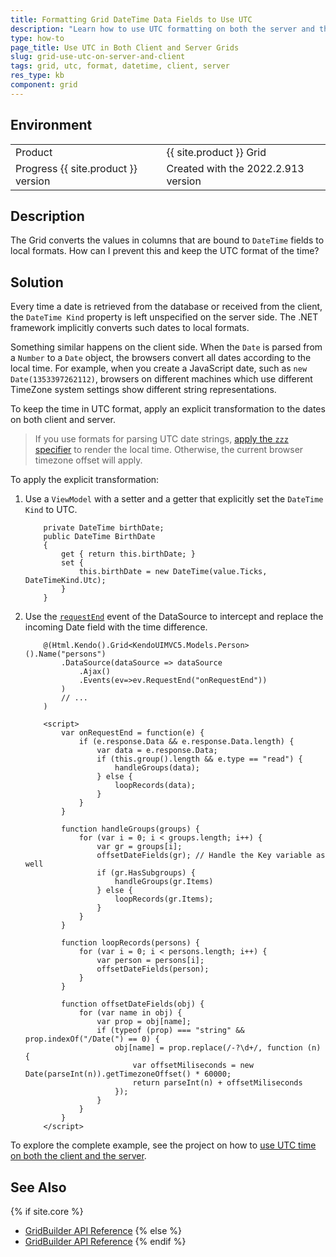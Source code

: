 ```yaml
---
title: Formatting Grid DateTime Data Fields to Use UTC    
description: "Learn how to use UTC formatting on both the server and the client for {{ site.product }} Grid DateTime data fields."
type: how-to
page_title: Use UTC in Both Client and Server Grids 
slug: grid-use-utc-on-server-and-client
tags: grid, utc, format, datetime, client, server
res_type: kb
component: grid
---
```


## Environment

<table>
 <tr>
  <td>Product</td>
  <td>{{ site.product }} Grid</td>
 </tr>
 <tr>
  <td>Progress {{ site.product }} version</td>
  <td>Created with the 2022.2.913 version</td>
 </tr>
</table>

## Description

The Grid converts the values in columns that are bound to `DateTime` fields to local formats. How can I prevent this and keep the UTC format of the time?  

## Solution

Every time a date is retrieved from the database or received from the client, the `DateTime Kind` property is left unspecified on the server side. The .NET framework implicitly converts such dates to local formats.

Something similar happens on the client side. When the `Date` is parsed from a `Number` to a `Date` object, the browsers convert all dates according to the local time. For example, when you create a JavaScript date, such as `new Date(1353397262112)`, browsers on different machines which use different TimeZone system settings show different string representations.

To keep the time in UTC format, apply an explicit transformation to the dates on both client and server.

> If you use formats for parsing UTC date strings, [apply the `zzz` specifier](https://docs.telerik.com/kendo-ui/framework/globalization/dateparsing#parse-utc-date-strings) to render the local time. Otherwise, the current browser timezone offset will apply.

To apply the explicit transformation:

1. Use a `ViewModel` with a setter and a getter that explicitly set the `DateTime Kind` to UTC.

    ```
        private DateTime birthDate;
        public DateTime BirthDate
        {
            get { return this.birthDate; }
            set {
                this.birthDate = new DateTime(value.Ticks, DateTimeKind.Utc);
            }
        }
    ```

2. Use the [`requestEnd`](https://docs.telerik.com/kendo-ui/api/javascript/data/datasource/events/requestend) event of the DataSource to intercept and replace the incoming Date field with the time difference.

    ```
        @(Html.Kendo().Grid<KendoUIMVC5.Models.Person>().Name("persons")
            .DataSource(dataSource => dataSource
                .Ajax()
                .Events(ev=>ev.RequestEnd("onRequestEnd"))
            )
            // ...
        )

        <script>
            var onRequestEnd = function(e) {
                if (e.response.Data && e.response.Data.length) {
                    var data = e.response.Data;
                    if (this.group().length && e.type == "read") {
                        handleGroups(data);
                    } else {
                        loopRecords(data);
                    }
                }
            }

            function handleGroups(groups) {
                for (var i = 0; i < groups.length; i++) {
                    var gr = groups[i];
                    offsetDateFields(gr); // Handle the Key variable as well
                    if (gr.HasSubgroups) {
                        handleGroups(gr.Items)
                    } else {
                        loopRecords(gr.Items);
                    }
                }
            }

            function loopRecords(persons) {
                for (var i = 0; i < persons.length; i++) {
                    var person = persons[i];
                    offsetDateFields(person);
                }
            }

            function offsetDateFields(obj) {
                for (var name in obj) {
                    var prop = obj[name];
                    if (typeof (prop) === "string" && prop.indexOf("/Date(") == 0) {
                        obj[name] = prop.replace(/-?\d+/, function (n) {
                            var offsetMiliseconds = new Date(parseInt(n)).getTimezoneOffset() * 60000;
                            return parseInt(n) + offsetMiliseconds
                        });
                    }
                }
            }
        </script>
    ```

To explore the complete example, see the project on how to [use UTC time on both the client and the server](https://github.com/telerik/ui-for-aspnet-mvc-examples/tree/master/grid/utc-on-server-and-client).

## See Also

{% if site.core %}
* [GridBuilder API Reference](https://docs.telerik.com/aspnet-core/api/kendo.mvc.ui.fluent/gridbuilder)
{% else %}
* [GridBuilder API Reference](https://docs.telerik.com/aspnet-mvc/api/kendo.mvc.ui.fluent/gridbuilder)
{% endif %}



